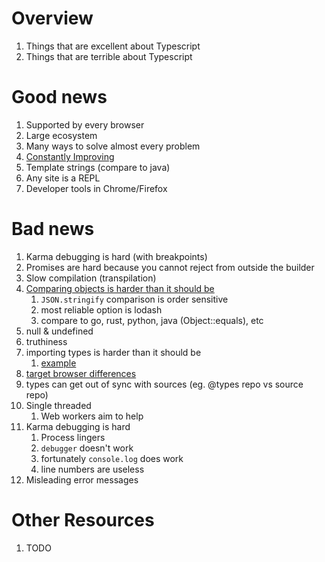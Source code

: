 # Overview
1. Things that are excellent about Typescript
1. Things that are terrible about Typescript


# Good news
1. Supported by every browser
1. Large ecosystem
1. Many ways to solve almost every problem
1. [Constantly Improving](https://en.wikipedia.org/wiki/ECMAScript#History)
1. Template strings (compare to java)
1. Any site is a REPL
1. Developer tools in Chrome/Firefox


# Bad news
1. Karma debugging is hard (with breakpoints)
1. Promises are hard because you cannot reject from outside the builder
1. Slow compilation (transpilation)
1. [Comparing objects is harder than it should be](https://stackoverflow.com/questions/1068834/object-comparison-in-javascript)
    1. `JSON.stringify` comparison is order sensitive
    1. most reliable option is lodash
    1. compare to go, rust, python, java (Object::equals), etc
1. null & undefined
1. truthiness
1. importing types is harder than it should be
    1. [example](https://upmostly.com/angular/using-lodash-with-angular)
1. [target browser differences](https://caniuse.com/)
1. types can get out of sync with sources (eg. @types repo vs source repo)
1. Single threaded
    1. Web workers aim to help
1. Karma debugging is hard
    1. Process lingers
    1. `debugger` doesn't work
    1. fortunately `console.log` does work
    1. line numbers are useless
1. Misleading error messages


# Other Resources
1. TODO
